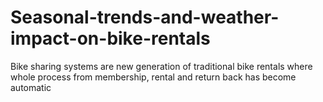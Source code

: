 # Seasonal-trends-and-weather-impact-on-bike-rentals
Bike sharing systems are new generation of traditional bike rentals where whole process from membership, rental and return  back has become automatic
